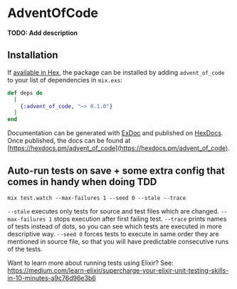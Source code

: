 # AdventOfCode

**TODO: Add description**

## Installation

If [available in Hex](https://hex.pm/docs/publish), the package can be installed
by adding `advent_of_code` to your list of dependencies in `mix.exs`:

```elixir
def deps do
  [
    {:advent_of_code, "~> 0.1.0"}
  ]
end
```

Documentation can be generated with [ExDoc](https://github.com/elixir-lang/ex_doc)
and published on [HexDocs](https://hexdocs.pm). Once published, the docs can
be found at [https://hexdocs.pm/advent_of_code](https://hexdocs.pm/advent_of_code).

## Auto-run tests on save + some extra config that comes in handy when doing TDD

`mix test.watch --max-failures 1 --seed 0 --stale --trace`

`--stale` executes only tests for source and test files which are changed.
`--max-failures 1` stops execution after first failing test.
`--trace` prints names of tests instead of dots, so you can see which tests are executed in more descriptive way.
`--seed 0` forces tests to execute in same order they are mentioned in source file, so that you will have predictable consecutive runs of the tests.

Want to learn more about running tests using Elixir? See: https://medium.com/learn-elixir/supercharge-your-elixir-unit-testing-skills-in-10-minutes-a9c76d96e3b6
